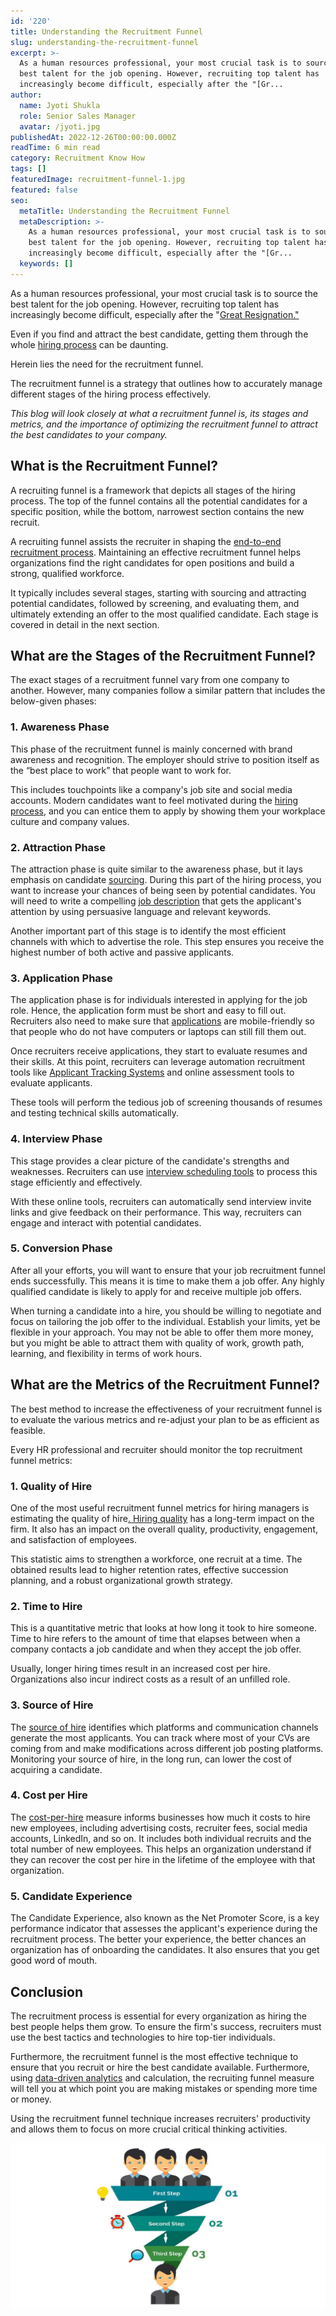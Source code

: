 ```yaml
---
id: '220'
title: Understanding the Recruitment Funnel
slug: understanding-the-recruitment-funnel
excerpt: >-
  As a human resources professional, your most crucial task is to source the
  best talent for the job opening. However, recruiting top talent has
  increasingly become difficult, especially after the "[Gr...
author:
  name: Jyoti Shukla
  role: Senior Sales Manager
  avatar: /jyoti.jpg
publishedAt: 2022-12-26T00:00:00.000Z
readTime: 6 min read
category: Recruitment Know How
tags: []
featuredImage: recruitment-funnel-1.jpg
featured: false
seo:
  metaTitle: Understanding the Recruitment Funnel
  metaDescription: >-
    As a human resources professional, your most crucial task is to source the
    best talent for the job opening. However, recruiting top talent has
    increasingly become difficult, especially after the "[Gr...
  keywords: []
---
```


As a human resources professional, your most crucial task is to source the best talent for the job opening. However, recruiting top talent has increasingly become difficult, especially after the "[Great Resignation."](https://www.thetalentpool.ai/blogs/what-is-the-great-resignation-and-how-does-it-affect-recruitment)

Even if you find and attract the best candidate, getting them through the whole [hiring process](https://www.thetalentpool.ai/blogs/7-reasons-why-candidates-drop-out-from-hiring-process) can be daunting.

<!--more-->

Herein lies the need for the recruitment funnel.

The recruitment funnel is a strategy that outlines how to accurately manage different stages of the hiring process effectively.

_This blog will look closely at what a recruitment funnel is, its stages and metrics, and the importance of optimizing the recruitment funnel to attract the best candidates to your company._

## **What is the Recruitment Funnel?**

A recruiting funnel is a framework that depicts all stages of the hiring process. The top of the funnel contains all the potential candidates for a specific position, while the bottom, narrowest section contains the new recruit.

A recruiting funnel assists the recruiter in shaping the [end-to-end recruitment process](https://www.thetalentpool.ai/end-to-end-recruitment-process-lifecycle). Maintaining an effective recruitment funnel helps organizations find the right candidates for open positions and build a strong, qualified workforce.

It typically includes several stages, starting with sourcing and attracting potential candidates, followed by screening, and evaluating them, and ultimately extending an offer to the most qualified candidate. Each stage is covered in detail in the next section.

## **What are the Stages of the Recruitment Funnel?**

The exact stages of a recruitment funnel vary from one company to another. However, many companies follow a similar pattern that includes the below-given phases:

### 1\. **Awareness Phase** 

This phase of the recruitment funnel is mainly concerned with brand awareness and recognition. The employer should strive to position itself as the “best place to work” that people want to work for.

This includes touchpoints like a company's job site and social media accounts. Modern candidates want to feel motivated during the [hiring process](https://www.thetalentpool.ai/blogs/6-onboarding-metrics-most-important-in-hiring-process), and you can entice them to apply by showing them your workplace culture and company values.

### 2\. **Attraction Phase** 

The attraction phase is quite similar to the awareness phase, but it lays emphasis on candidate [sourcing](https://www.thetalentpool.ai/blogs/5-candidate-sourcing-strategies-find-the-right-talent). During this part of the hiring process, you want to increase your chances of being seen by potential candidates. You will need to write a compelling [job description](https://www.thetalentpool.ai/blogs/how-to-write-inclusive-job-descriptions) that gets the applicant's attention by using persuasive language and relevant keywords.

Another important part of this stage is to identify the most efficient channels with which to advertise the role. This step ensures you receive the highest number of both active and passive applicants.

### 3\. **Application Phase**

The application phase is for individuals interested in applying for the job role. Hence, the application form must be short and easy to fill out. Recruiters also need to make sure that [applications](https://www.thetalentpool.ai/blogs/how-improve-job-application-completion-rates) are mobile-friendly so that people who do not have computers or laptops can still fill them out.

Once recruiters receive applications, they start to evaluate resumes and their skills. At this point, recruiters can leverage automation recruitment tools like [Applicant Tracking Systems](https://www.thetalentpool.ai/applicant-tracking-software) and online assessment tools to evaluate applicants.

These tools will perform the tedious job of screening thousands of resumes and testing technical skills automatically.

### 4\. **Interview Phase**

This stage provides a clear picture of the candidate's strengths and weaknesses. Recruiters can use [interview scheduling tools](https://www.thetalentpool.ai/interview-management-software) to process this stage efficiently and effectively.

With these online tools, recruiters can automatically send interview invite links and give feedback on their performance. This way, recruiters can engage and interact with potential candidates.

### 5\. **Conversion Phase** 

After all your efforts, you will want to ensure that your job recruitment funnel ends successfully. This means it is time to make them a job offer. Any highly qualified candidate is likely to apply for and receive multiple job offers.

When turning a candidate into a hire, you should be willing to negotiate and focus on tailoring the job offer to the individual. Establish your limits, yet be flexible in your approach. You may not be able to offer them more money, but you might be able to attract them with quality of work, growth path, learning, and flexibility in terms of work hours.

## **What are the Metrics of the Recruitment Funnel?**

The best method to increase the effectiveness of your recruitment funnel is to evaluate the various metrics and re-adjust your plan to be as efficient as feasible.

Every HR professional and recruiter should monitor the top recruitment funnel metrics:

### 1\. **Quality of Hire**

One of the most useful recruitment funnel metrics for hiring managers is estimating the quality of hire[. Hiring quality](https://www.thetalentpool.ai/blogs/effective-hiring-methods-to-hire-quality-candidates) has a long-term impact on the firm. It also has an impact on the overall quality, productivity, engagement, and satisfaction of employees.

This statistic aims to strengthen a workforce, one recruit at a time. The obtained results lead to higher retention rates, effective succession planning, and a robust organizational growth strategy.

### 2\. **Time to Hire**

This is a quantitative metric that looks at how long it took to hire someone. Time to hire refers to the amount of time that elapses between when a company contacts a job candidate and when they accept the job offer.

Usually, longer hiring times result in an increased cost per hire. Organizations also incur indirect costs as a result of an unfilled role.

### **3\. Source of Hire** 

The [source of hire](https://www.thetalentpool.ai/blogs/5-platforms-post-jobs-online-free-without-using-job-joards) identifies which platforms and communication channels generate the most applicants. You can track where most of your CVs are coming from and make modifications across different job posting platforms. Monitoring your source of hire, in the long run, can lower the cost of acquiring a candidate.

### 4\. **Cost per Hire**

The [cost-per-hire](https://www.thetalentpool.ai/blogs/tips-to-hire-cost-effectively) measure informs businesses how much it costs to hire new employees, including advertising costs, recruiter fees, social media accounts, LinkedIn, and so on. It includes both individual recruits and the total number of new employees. This helps an organization understand if they can recover the cost per hire in the lifetime of the employee with that organization.

### 5\. **Candidate Experience**

The Candidate Experience, also known as the Net Promoter Score, is a key performance indicator that assesses the applicant's experience during the recruitment process. The better your experience, the better chances an organization has of onboarding the candidates. It also ensures that you get good word of mouth.

## **Conclusion**

The recruitment process is essential for every organization as hiring the best people helps them grow. To ensure the firm's success, recruiters must use the best tactics and technologies to hire top-tier individuals.

Furthermore, the recruitment funnel is the most effective technique to ensure that you recruit or hire the best candidate available. Furthermore, using [data-driven analytics](https://www.thetalentpool.ai/blogs/how-is-data-analytics-transforming-the-world-of-recruitment) and calculation, the recruiting funnel measure will tell you at which point you are making mistakes or spending more time or money.

Using the recruitment funnel technique increases recruiters' productivity and allows them to focus on more crucial critical thinking activities.

![recruitment-funnel](images/recruitment-funnel-1-1024x535.jpg)
